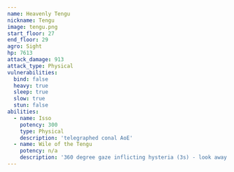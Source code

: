 ```yaml
---
name: Heavenly Tengu
nickname: Tengu
image: tengu.png
start_floor: 27
end_floor: 29
agro: Sight
hp: 7613
attack_damage: 913
attack_type: Physical
vulnerabilities:
  bind: false
  heavy: true
  sleep: true
  slow: true
  stun: false
abilities:
  - name: Isso
    potency: 300
    type: Physical
    description: 'telegraphed conal AoE'
  - name: Wile of the Tengu
    potency: n/a
    description: '360 degree gaze inflicting hysteria (3s) - look away'
---
```

